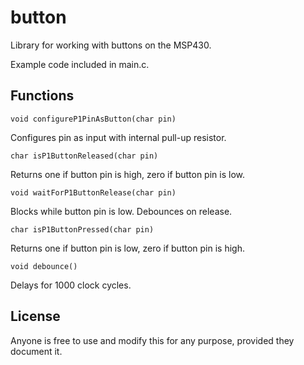 # button

Library for working with buttons on the MSP430.

Example code included in main.c.

## Functions

`void configureP1PinAsButton(char pin)`

Configures pin as input with internal pull-up resistor.

`char isP1ButtonReleased(char pin)`

Returns one if button pin is high, zero if button pin is low.

`void waitForP1ButtonRelease(char pin)`

Blocks while button pin is low.  Debounces on release.

`char isP1ButtonPressed(char pin)`

Returns one if button pin is low, zero if button pin is high.

`void debounce()`

Delays for 1000 clock cycles.

## License

Anyone is free to use and modify this for any purpose, provided they document it.
